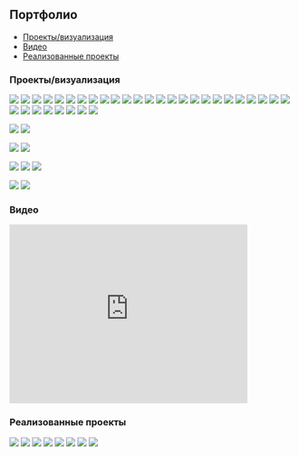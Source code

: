 ## Портфолио

* [Проекты/визуализация](#projects)
* [Видео](#video)
* [Реализованные проекты](#implemented)

<a id="projects"></a>
### Проекты/визуализация

[![](projects/project1/1.jpg)](projects/project1/)
[![](projects/agava/1.jpg)](projects/agava/)
[![](projects/armen/1.jpg)](projects/armen/)
[![](projects/gothic/1.jpg)](projects/gothic/)
[![](projects/7/1.jpg)](projects/7/)
[![](projects/35/1.jpg)](projects/35/)
[![](projects/13/1.jpg)](projects/13/)
[![](projects/8/1.jpg)](projects/8/)
[![](projects/3/1.jpg)](projects/3/)
[![](projects/2/1.jpg)](projects/2/)
[![](projects/tower/1.jpg)](projects/tower/)
[![](projects/22/1.jpg)](projects/22/)
[![](projects/vologda/1.jpg)](projects/vologda/)
[![](projects/31/1.jpg)](projects/31/)
[![](projects/12/1.jpg)](projects/12/)
[![](projects/16/1.jpg)](projects/16/)
[![](projects/15/1.jpg)](projects/15/)
[![](projects/27/1.jpg)](projects/27/)
[![](projects/26/1.jpg)](projects/26/)
[![](projects/18/1.jpg)](projects/18/)
[![](projects/hitech2/1.jpg)](projects/hitech2/)
[![](projects/29/1.jpg)](projects/29/)
[![](projects/30/1.jpg)](projects/30/)
[![](projects/25/1.jpg)](projects/25/)
[![](projects/17/1.jpg)](projects/17/)
[![](projects/19/1.jpg)](projects/19/)
[![](projects/21/1.jpg)](projects/21/)
[![](projects/24/1.jpg)](projects/24/)
[![](projects/23/1.jpg)](projects/23/)
[![](projects/28/1.jpg)](projects/28/)
[![](projects/hitech/1.jpg)](projects/hitech/)
[![](projects/1/1.jpg)](projects/1/)
[![](projects/11/1.jpg)](projects/11/)


[![](projects/lounge/1.jpg)](projects/lounge/)
[![](projects/4/1.jpg)](projects/4/)


[![](projects/9/1.jpg)](projects/9/)
[![](projects/10/4.jpg)](projects/10/)


[![](projects/37/1.jpg)](projects/37/)
[![](projects/34/1.jpg)](projects/34/)
[![](projects/fence/1.jpg)](projects/fence/)


[![](projects/5/1.jpg)](projects/5/)
[![](projects/33/1.jpg)](projects/33/)


<a id="video"></a>
### Видео
<iframe width="420" height="315" src="https://www.youtube.com/embed/-WAlyIgcBko" frameborder="0" allowfullscreen></iframe>

<a id="implemented"></a>
### Реализованные проекты

[![](implemented/project1/1.jpg)](implemented/project1/)
[![](implemented/agava/1.jpg)](implemented/agava/)
[![](implemented/agava2/1.jpg)](implemented/agava2/)
[![](implemented/agava3/1.jpg)](implemented/agava3/)
[![](implemented/hitech/1.jpg)](implemented/hitech/)
[![](implemented/lsk/1.jpg)](implemented/lsk/)
[![](implemented/optima/1.jpg)](implemented/optima/)
[![](implemented/tower/1.jpg)](implemented/tower/)
